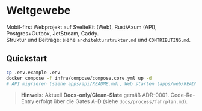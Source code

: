<!-- Repo ist aktuell Docs-only. Befehle für spätere Gates sind unten als Vorschau markiert. -->
<!-- Docs-only (ADR-0001 Clean-Slate) • Re-Entry via Gates A–D -->
# Weltgewebe

Mobil-first Webprojekt auf SvelteKit (Web), Rust/Axum (API), Postgres+Outbox, JetStream, Caddy.  
Struktur und Beiträge: siehe `architekturstruktur.md` und `CONTRIBUTING.md`.

## Quickstart

```bash
cp .env.example .env
docker compose -f infra/compose/compose.core.yml up -d
# API migrieren (siehe apps/api/README.md), Web starten (apps/web/README.md)
```

> **Hinweis:** Aktuell **Docs-only/Clean-Slate** gemäß ADR-0001. Code-Re-Entry erfolgt über die Gates A–D (siehe `docs/process/fahrplan.md`).

